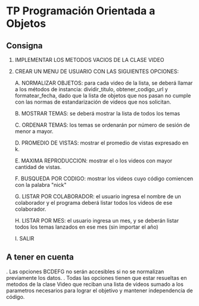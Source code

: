 # TP Programación Orientada a Objetos

## Consigna

1. IMPLEMENTAR LOS METODOS VACIOS DE LA CLASE VIDEO

2. CREAR UN MENU DE USUARIO CON LAS SIGUIENTES OPCIONES:

      A. NORMALIZAR OBJETOS: para cada video de la lista, se deberá llamar a los métodos de instancia: dividir_titulo, 
      obtener_codigo_url y formatear_fecha, dado que la lista de objetos que nos pasan no cumple con las normas de estandarización 
      de videos que nos solicitan.
      
      B. MOSTRAR TEMAS: se deberá mostrar la lista de todos los temas
      
      C. ORDENAR TEMAS: los temas se ordenarán por número de sesión de menor a mayor.
      
      D. PROMEDIO DE VISTAS: mostrar el promedio de vistas expresado en k.
      
      E. MAXIMA REPRODUCCION: mostrar el o los videos con mayor cantidad de vistas.
      
      F. BUSQUEDA POR CODIGO: mostrar los videos cuyo código comiencen con la palabra "nick"
      
      G. LISTAR POR COLABORADOR: el usuario ingresa el nombre de un colaborador y el programa deberá listar todos los videos de 
      ese colaborador.
      
      H. LISTAR POR MES: el usuario ingresa un mes, y se deberán listar todos los temas lanzados en ese mes (sin importar el año)
      
      I. SALIR 

## A tener en cuenta 
. Las opciones BCDEFG no serán accesibles si no se normalizan previamente los datos.
. Todas las opciones tienen que estar resueltas en metodos de la clase Video que reciban una lista de videos sumado a los
parametros necesarios para lograr el objetivo y mantener independencia de código.
